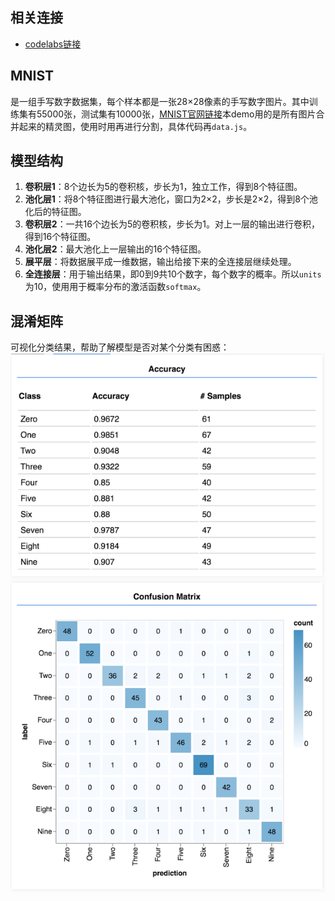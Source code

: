 ## 相关连接
- [codelabs链接](https://codelabs.developers.google.com/codelabs/tfjs-training-classfication/index.html?hl=zh-cn#0)

## MNIST
是一组手写数字数据集，每个样本都是一张28×28像素的手写数字图片。其中训练集有55000张，测试集有10000张，[MNIST官网链接](http://yann.lecun.com/exdb/mnist/)本demo用的是所有图片合并起来的精灵图，使用时用再进行分割，具体代码再`data.js`。

## 模型结构
1. **卷积层1**：8个边长为5的卷积核，步长为1，独立工作，得到8个特征图。
2. **池化层1**：将8个特征图进行最大池化，窗口为2×2，步长是2×2，得到8个池化后的特征图。
3. **卷积层2**：一共16个边长为5的卷积核，步长为1。对上一层的输出进行卷积，得到16个特征图。
4. **池化层2**：最大池化上一层输出的16个特征图。
5. **展平层**：将数据展平成一维数据，输出给接下来的全连接层继续处理。
6. **全连接层**：用于输出结果，即0到9共10个数字，每个数字的概率。所以`units`为10，使用用于概率分布的激活函数`softmax`。

## 混淆矩阵
可视化分类结果，帮助了解模型是否对某个分类有困惑：![混淆矩阵](./imgs/image.png)